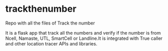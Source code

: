 # trackthenumber
Repo with all the files of Track the number 

It is a flask app that track all the numbers and verify if the number is from Ncell, Namaste, UTL, SmartCell or Landline.It is integrated with True caller and other location tracer APIs and libraries.
